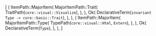 [
    (
        ItemPath::MajorItem(
            MajorItemPath::Trait(
                TraitPath(`core::visual::Visualize`),
            ),
        ),
        Ok(
            DeclarativeTerm(`invariant Type -> core::basic::Trait`),
        ),
    ),
    (
        ItemPath::MajorItem(
            MajorItemPath::Type(
                TypePath(`core::visual::Html`, `Extern`),
            ),
        ),
        Ok(
            DeclarativeTerm(`Type`),
        ),
    ),
]
